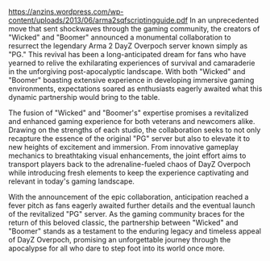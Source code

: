 https://anzins.wordpress.com/wp-content/uploads/2013/06/arma2sqfscriptingguide.pdf
In an unprecedented move that sent shockwaves through the gaming community, the creators of "Wicked" and "Boomer" announced a monumental collaboration to resurrect the legendary Arma 2 DayZ Overpoch server known simply as "PG." This revival has been a long-anticipated dream for fans who have yearned to relive the exhilarating experiences of survival and camaraderie in the unforgiving post-apocalyptic landscape. With both "Wicked" and "Boomer" boasting extensive experience in developing immersive gaming environments, expectations soared as enthusiasts eagerly awaited what this dynamic partnership would bring to the table.

The fusion of "Wicked" and "Boomer's" expertise promises a revitalized and enhanced gaming experience for both veterans and newcomers alike. Drawing on the strengths of each studio, the collaboration seeks to not only recapture the essence of the original "PG" server but also to elevate it to new heights of excitement and immersion. From innovative gameplay mechanics to breathtaking visual enhancements, the joint effort aims to transport players back to the adrenaline-fueled chaos of DayZ Overpoch while introducing fresh elements to keep the experience captivating and relevant in today's gaming landscape.

With the announcement of the epic collaboration, anticipation reached a fever pitch as fans eagerly awaited further details and the eventual launch of the revitalized "PG" server. As the gaming community braces for the return of this beloved classic, the partnership between "Wicked" and "Boomer" stands as a testament to the enduring legacy and timeless appeal of DayZ Overpoch, promising an unforgettable journey through the apocalypse for all who dare to step foot into its world once more.
